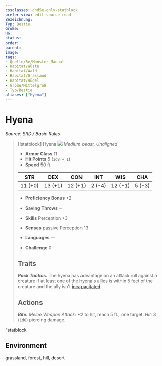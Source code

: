 ```yaml
---
cssclasses: dnd5e-only-statblock
prefer-view: edit-source read
Bezeichnung: 
Typ: Bestie
Größe: 
HG: 
status:
order:
parent:
image: 
tags:
- Quelle/5e/Monster_Manual
- Habitat/Wüste
- Habitat/Wald
- Habitat/Grasland
- Habitat/Hügel
- Größe/Mittelgroß
- Typ/Bestie
aliases: ["Hyena"]
---
```

# Hyena
*Source: SRD / Basic Rules*  

> [!statblock] Hyena
> ![](compendium/bestiary/beast/token/hyena.png#token)
> *Medium beast, Unaligned*
> 
> - **Armor Class** 11 
> - **Hit Points** 5 (`1d8 + 1`)
> - **Speed** 50 ft.
> 
> |STR|DEX|CON|INT|WIS|CHA|
> |:---:|:---:|:---:|:---:|:---:|:---:|
> |11 (+0)|13 (+1)|12 (+1)| 2 (-4)|12 (+1)| 5 (-3)|
> 
> - **Proficiency Bonus** +2
> - **Saving Throws** ⏤
> - **Skills** Perception +3
> - **Senses** passive Perception 13
> 
> - **Languages** —
> - **Challenge** 0
> 
> ## Traits
> 
> ***Pack Tactics.*** The hyena has advantage on an attack roll against a creature if at least one of the hyena's allies is within 5 feet of the creature and the ally isn't [incapacitated](rules/conditions.md#incapacitated).
> 
> ## Actions
> 
> ***Bite.*** *Melee Weapon Attack:* +2 to hit, reach 5 ft., one target. *Hit:* 3 (`1d6`) piercing damage.

^statblock

## Environment

grassland, forest, hill, desert